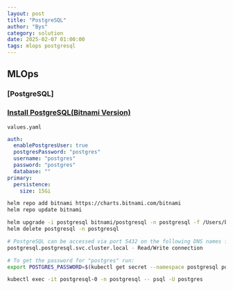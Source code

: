 ```yaml
---
layout: post
title: "PostgreSQL"
author: "Bys"
category: solution
date: 2025-02-07 01:00:00
tags: mlops postgresql
---
```


## MLOps

### [PostgreSQL]

### [Install PostgreSQL(Bitnami Version)](https://github.com/bitnami/charts/tree/main/bitnami/postgresql) 

`values.yaml`
```yaml
auth:
  enablePostgresUser: true
  postgresPassword: "postgres"
  username: "postgres"
  password: "postgres"
  database: ""
primary:
  persistence:
    size: 15Gi
```

```bash
helm repo add bitnami https://charts.bitnami.com/bitnami
helm repo update bitnami

helm upgrade -i postgresql bitnami/postgresql -n postgresql -f /Users/bys/workspace/kubernetes/mlops/postgresql/values.yaml
helm delete postgresql -n postgresql

# PostgreSQL can be accessed via port 5432 on the following DNS names from within your cluster:
postgresql.postgresql.svc.cluster.local - Read/Write connection

# To get the password for "postgres" run:
export POSTGRES_PASSWORD=$(kubectl get secret --namespace postgresql postgresql -o jsonpath="{.data.postgres-password}" | base64 -d)

kubectl exec -it postgresql-0 -n postgresql -- psql -U postgres
```